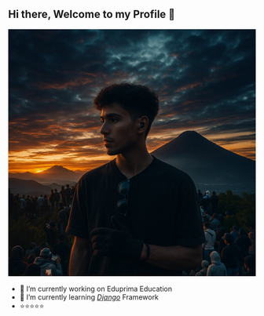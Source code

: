 ## Hi there, Welcome to my Profile 👋
![Fansuri Fadel Fitrah Prakon](img/my_photo.png)

<!--
**fadelfitrah/fadelfitrah** is a ✨ _special_ ✨ repository because its `README.md` (this file) appears on your GitHub profile.

Here are some ideas to get you started:

- 🔭 I’m currently working on ...
- 🌱 I’m currently learning ...
- 👯 I’m looking to collaborate on ...
- 🤔 I’m looking for help with ...
- 💬 Ask me about ...
- 📫 How to reach me: ...
- 😄 Pronouns: ...
- ⚡ Fun fact: ...
-->

- 🔭 I’m currently working on Eduprima Education
- 🌱 I’m currently learning [*Django*](https://django.com) Framework
- ⭐⭐⭐⭐⭐